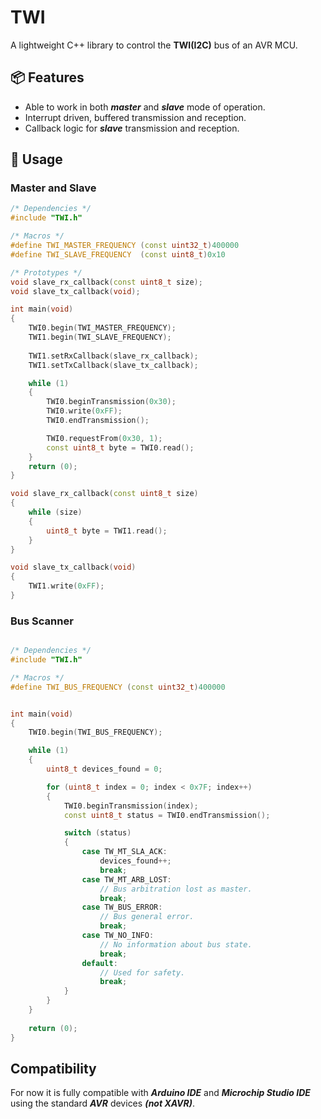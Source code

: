 # TWI
A lightweight C++ library to control the **TWI(I2C)** bus of an AVR MCU. 

## 📦 Features
- Able to work in both ***master*** and ***slave*** mode of operation.
- Interrupt driven, buffered transmission and reception.
- Callback logic for ***slave*** transmission and reception.

## 🚀 Usage

### Master and Slave
```cpp
/* Dependencies */
#include "TWI.h"

/* Macros */
#define TWI_MASTER_FREQUENCY (const uint32_t)400000
#define TWI_SLAVE_FREQUENCY  (const uint8_t)0x10

/* Prototypes */
void slave_rx_callback(const uint8_t size);
void slave_tx_callback(void);

int main(void)
{
    TWI0.begin(TWI_MASTER_FREQUENCY);
    TWI1.begin(TWI_SLAVE_FREQUENCY);
    
    TWI1.setRxCallback(slave_rx_callback);
    TWI1.setTxCallback(slave_tx_callback);

    while (1)
    {
        TWI0.beginTransmission(0x30);
        TWI0.write(0xFF);
        TWI0.endTransmission();

        TWI0.requestFrom(0x30, 1);
        const uint8_t byte = TWI0.read(); 
    }
    return (0);
}

void slave_rx_callback(const uint8_t size)
{
    while (size)
    {
        uint8_t byte = TWI1.read();
    }
}

void slave_tx_callback(void)
{
    TWI1.write(0xFF);
}
```

### Bus Scanner
```cpp

/* Dependencies */
#include "TWI.h"

/* Macros */
#define TWI_BUS_FREQUENCY (const uint32_t)400000


int main(void)
{
    TWI0.begin(TWI_BUS_FREQUENCY);

    while (1)
    {
        uint8_t devices_found = 0;

        for (uint8_t index = 0; index < 0x7F; index++)
        {
            TWI0.beginTransmission(index);
            const uint8_t status = TWI0.endTransmission();

            switch (status)
            {
                case TW_MT_SLA_ACK:
                    devices_found++;
                    break;
                case TW_MT_ARB_LOST:
                    // Bus arbitration lost as master.
                    break;
                case TW_BUS_ERROR:
                    // Bus general error.
                    break;
                case TW_NO_INFO:
                    // No information about bus state.
                    break;
                default:
                    // Used for safety.
                    break;
            }
        }
    }
    
    return (0);
}
```

## Compatibility
For now it is fully compatible with ***Arduino IDE*** and ***Microchip Studio IDE*** using the standard ***AVR*** devices
***(not XAVR)***.

